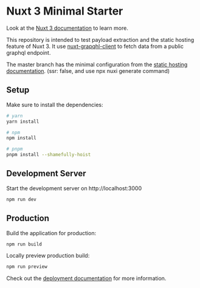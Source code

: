 # Nuxt 3 Minimal Starter

Look at the [Nuxt 3 documentation](https://nuxt.com/docs/getting-started/introduction) to learn more.

This repository is intended to test payload extraction and the static hosting feature of Nuxt 3. It use [nuxt-grapqhl-client](https://nuxt-graphql-client.web.app/) to fetch data from a public graphql endpoint.

The master branch has the minimal configuration from the [static hosting documentation](https://nuxt.com/docs/getting-started/deployment#static-hosting). (ssr: false, and use npx nuxi generate command)



## Setup

Make sure to install the dependencies:

```bash
# yarn
yarn install

# npm
npm install

# pnpm
pnpm install --shamefully-hoist
```

## Development Server

Start the development server on http://localhost:3000

```bash
npm run dev
```

## Production

Build the application for production:

```bash
npm run build
```

Locally preview production build:

```bash
npm run preview
```

Check out the [deployment documentation](https://nuxt.com/docs/getting-started/deployment) for more information.
